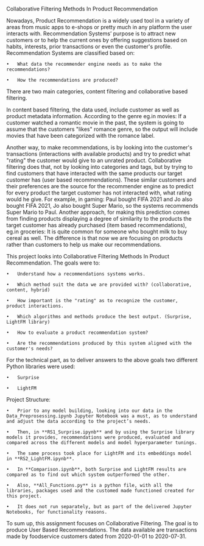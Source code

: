 Collaborative Filtering Methods In Product Recommendation

Nowadays, Product Recommendation is a widely used tool in a variety of areas from music apps to e-shops or pretty much in any platform the user interacts with. Recommendation Systems’ purpose is to attract new customers or to help the current ones by offering suggestions based on habits, interests, prior transactions or even the customer's profile. 
Recommendation Systems are classified based on: 

	•	What data the recommender engine needs as to make the recommendations?

	•	How the recommendations are produced?

There are two main categories, content filtering and collaborative based filtering.

In content based filtering, the data used, include customer as well as product metadata information. According to the genre eg.in movies: If a customer watched a romantic movie in the past, the system is going to assume that the customers "likes" romance genre, so the output will include movies that have been categorized with the romance label.

Another way, to make recommendations, is by looking into the customer's transactions (interactions with available products) and try to predict what "rating" the customer would give to an unrated product. Collaborative filtering does that, not by looking into categories and tags, but by trying to find customers that have interacted with the same products our target customer has (user based recommendations). These similar customers and their preferences are the source for the recommender engine as to predict for every product the target customer has not interacted with, what rating would he give. For example, in gaming: Paul bought FIFA 2021 and Jo also bought FIFA 2021, Jo also bought Super Mario, so the systems recommends Super Mario to Paul. 
Another approach, for making this prediction comes from finding products displaying a degree of similarity to the products the target customer has already purchased (item based recommendations), eg.in groceries: It is quite common for someone who bought milk to buy cereal as well. The difference is that now we are focusing on products rather than customers to help us make our recommendations.






This project looks into Collaborative Filtering Methods In Product Recommendation.
The goals were to:

	•	Understand how a recommendations systems works.

	•	Which method suit the data we are provided with? (collaborative, content, hybrid)

	•	How important is the "rating" as to recognize the customer, product interactions.

	•	Which algorithms and methods produce the best output. (Surprise, LightFM library)

	•	How to evaluate a product recommendation system? 

	•	Are the recommendations produced by this system aligned with the customer's needs?

For the technical part, as to deliver answers to the above goals two different Python libraries were used:

	•	Surprise
		
	•	LightFM


Project Structure:

	•	Prior to any model building, looking into our data in the Data_Preprosessing.ipynb Jupyter Notebook was a must, as to understand and adjust the data according to the project’s needs.

	•	Then, in **RS1_Surprise.ipynb** and by using the Surprise library models it provides, recommendations were produced, evaluated and compared across the different models and model hyperparameter tunings.

	•	The same process took place for LightFM and its embeddings model in **RS2_LightFM.ipynb**. 

	•	In **Comparison.ipynb**, both Surprise and LightFM results are compared as to find out which system outperformed the other.

	•	Also, **All_Functions.py** is a python file, with all the libraries, packages used and the customed made functioned created for this project.

	•	It does not run separately, but as part of the delivered Jupyter Notebooks, for functionality reasons.

To sum up, this assignment focuses on Collaborative Filtering. The goal is to produce User Based Recommendations. The data available are transactions made by foodservice customers dated from 2020-01-01 to 2020-07-31.



